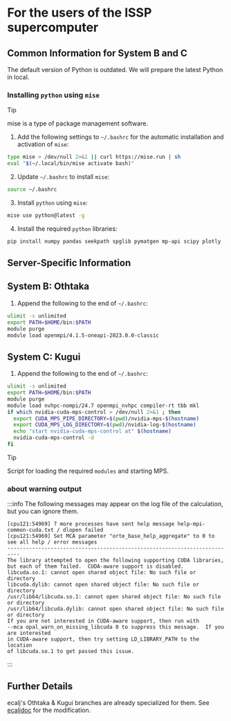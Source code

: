 # For the users of the ISSP supercomputer

## Common Information for System B and C
The default version of Python is outdated. We will prepare the latest Python in local.

### Installing `python` using `mise`
> [!TIP]
> mise is a type of package management software.

1. Add the following settings to `~/.bashrc` for the automatic installation and activation of `mise`:
```bash ~/.bashrc
type mise > /dev/null 2>&1 || curl https://mise.run | sh
eval "$(~/.local/bin/mise activate bash)"
```

2. Update `~/.bashrc` to install `mise`:
```bash
source ~/.bashrc
```

3. Install `python` using `mise`:
```bash
mise use python@latest -g
```

4. Install the required `python` libraries:
```bash
pip install numpy pandas seekpath spglib pymatgen mp-api scipy plotly
```

## Server-Specific Information

## System B: Othtaka

1. Append the following to the end of `~/.bashrc`:
```bash
ulimit -s unlimited
export PATH=$HOME/bin:$PATH
module purge
module load openmpi/4.1.5-oneapi-2023.0.0-classic  
```

## System C: Kugui

1. Append the following to the end of `~/.bashrc`:
```bash
ulimit -s unlimited
export PATH=$HOME/bin:$PATH
module purge
module load nvhpc-nompi/24.7 openmpi_nvhpc compiler-rt tbb mkl
if which nvidia-cuda-mps-control > /dev/null 2>&1 ; then
  export CUDA_MPS_PIPE_DIRECTORY=$(pwd)/nvidia-mps-$(hostname)
  export CUDA_MPS_LOG_DIRECTORY=$(pwd)/nvidia-log-$(hostname)
  echo "start nvidia-cuda-mps-control at" $(hostname)
  nvidia-cuda-mps-control -d
fi
```
> [!TIP]
> Script for loading the required `modules` and starting MPS.

### about warning output
:::info
The following messages may appear on the log file of the calculation, but you can ignore them.
```
[cpu121:54969] 7 more processes have sent help message help-mpi-common-cuda.txt / dlopen failed
[cpu121:54969] Set MCA parameter "orte_base_help_aggregate" to 0 to see all help / error messages
--------------------------------------------------------------------------
The library attempted to open the following supporting CUDA libraries,
but each of them failed.  CUDA-aware support is disabled.
libcuda.so.1: cannot open shared object file: No such file or directory
libcuda.dylib: cannot open shared object file: No such file or directory
/usr/lib64/libcuda.so.1: cannot open shared object file: No such file or directory
/usr/lib64/libcuda.dylib: cannot open shared object file: No such file or directory
If you are not interested in CUDA-aware support, then run with
--mca opal_warn_on_missing_libcuda 0 to suppress this message.  If you are interested
in CUDA-aware support, then try setting LD_LIBRARY_PATH to the location
of libcuda.so.1 to get passed this issue.
```
:::

## Further Details
ecalj's Othtaka & Kugui branches are already specialized for them.
See [ecaljdoc](https://ecalj.github.io/ecaljdoc/guide/server_config) for the modification.
